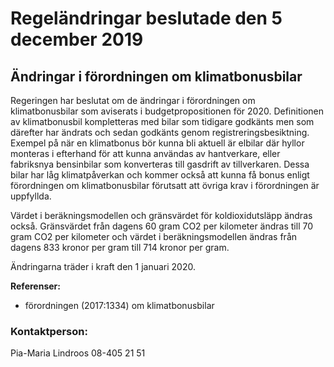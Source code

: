 # Regeländringar beslutade den 5 december 2019

## Ändringar i förordningen om klimatbonusbilar

Regeringen har beslutat om de ändringar i förordningen om klimatbonusbilar som aviserats i budgetpropositionen för 2020. Definitionen av klimatbonusbil kompletteras med bilar som tidigare godkänts men som därefter har ändrats och sedan godkänts genom registreringsbesiktning. Exempel på när en klimatbonus bör kunna bli aktuell är elbilar där hyllor monteras i efterhand för att kunna användas av hantverkare, eller fabriksnya bensinbilar som konverteras till gasdrift av tillverkaren. Dessa bilar har låg klimatpåverkan och kommer också att kunna få bonus enligt förordningen om klimatbonusbilar förutsatt att övriga krav i förordningen är uppfyllda.

Värdet i beräkningsmodellen och gränsvärdet för koldioxidutsläpp ändras också. Gränsvärdet från dagens 60 gram CO2 per kilometer ändras till 70 gram CO2 per kilometer och värdet i beräkningsmodellen ändras från dagens 833 kronor per gram till 714 kronor per gram.

Ändringarna träder i kraft den 1 januari 2020.

**Referenser:**

* förordningen (2017:1334) om klimatbonusbilar

### Kontaktperson:

Pia-Maria Lindroos 08-405 21 51
